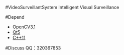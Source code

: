 #VideoSurveillantSystem
Intelligent Visual Surveillance

#Depend
* [OpenCV3.1](#http://opencv.org/downloads.html)
* [Qt5](#https://www.qt.io/download-open-source/#section-2)
* [C++11](#C++11)

#Discuss
QQ：320367853